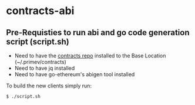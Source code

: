 # contracts-abi

## Pre-Requisties to run abi and go code generation script (script.sh)
- Need to have the [contracts repo](../contracts) installed to the Base Location (~/.primev/contracts)
- Need to have jq installed
- Need to have go-ethereum's abigen tool installed

To build the new clients simply run:
```
$ ./script.sh
```
